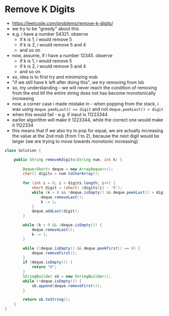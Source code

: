 # Remove K Digits

- https://leetcode.com/problems/remove-k-digits/
- we try to be "greedy" about this
- e.g. i have a number 54321. observe
  - if k is 1, i would remove 5
  - if k is 2, i would remove 5 and 4
  - and so on
- now, assume, if i have a number 12345. observe
  - if k is 1, i would remove 5
  - if k is 2, i would remove 5 and 4
  - and so on
- so, idea is to first try and minimizing msb
- "if we still have k left after doing this", we try removing from lsb
- so, my understanding - we will never reach the condition of removing from the end till the entire string does not has become monotonically increasing
- now, a corner case i made mistake in - when popping from the stack, i was using `deque.peekLast() >= digit` and not `deque.peekLast() > digit`
- when this would fail - e.g. if input is 11223344
- earlier algorithm will make it 1223344, while the correct one would make it 1122334
- this means that if we also try to pop for equal, we are actually increasing the value at the 2nd msb (from 1 to 2), because the next digit would be larger (we are trying to move towards monotonic increasing)

```java
class Solution {

    public String removeKdigits(String num, int k) {
        
        Deque<Short> deque = new ArrayDeque<>();
        char[] digits = num.toCharArray();
        
        for (int i = 0; i < digits.length; i++) {
            short digit = (short) (digits[i] - '0');
            while (k > 0 && !deque.isEmpty() && deque.peekLast() > digit) {
                deque.removeLast();
                k -= 1;
            }
            deque.addLast(digit);
        }

        while (k > 0 && !deque.isEmpty()) {
            deque.removeLast();
            k -= 1;
        }

        while (!deque.isEmpty() && deque.peekFirst() == 0) {
            deque.removeFirst();
        }
        if (deque.isEmpty()) {
            return "0";
        }
        StringBuilder sb = new StringBuilder();
        while (!deque.isEmpty()) {
            sb.append(deque.removeFirst());
        }

        return sb.toString();
    }
}
```
